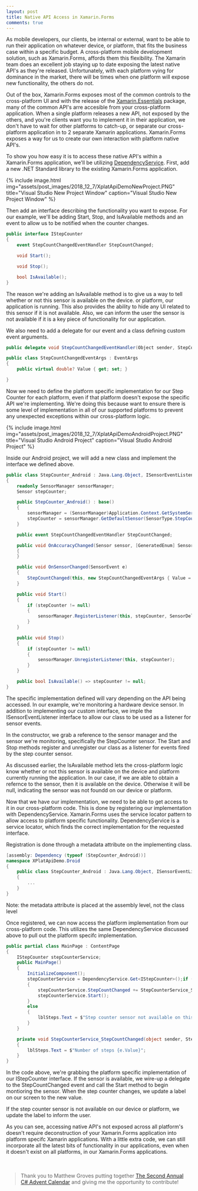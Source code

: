 ```yaml
---
layout: post
title: Native API Access in Xamarin.Forms
comments: true
---
```


As mobile developers, our clients, be internal or external, want to be able to run their application on whatever device, or platform, that fits the business case within a specific budget. A cross-platform mobile development solution, such as Xamarin.Forms, affords them this flexibility. The Xamarin team does an excellent job staying up to date exposing the latest native API's as they're released. Unfortunately, with each platform vying for dominance in the market, there will be times when one platform will expose new functionality, the others do not.

Out of the box, Xamarin.Forms exposes most of the common controls to the cross-platform UI and with the release of the [Xamarin.Essentials](https://docs.microsoft.com/en-us/xamarin/essentials/) package, many of the common API's arre accesible from your cross-platform application. When a single platform releases a new API, not exposed by the others, and you're clients want you to implement it in their application, we don't have to wait for other platforms to catch-up, or separate our cross-platform application in to 2 separate Xamarin applications. Xamarin.Forms exposes a way for us to create our own interaction with platform native API's.

To show you how easy it is to access these native API's within a Xamarin.Forms application, we'll be utilizing [DependencyService](https://docs.microsoft.com/en-us/xamarin/xamarin-forms/app-fundamentals/dependency-service/introduction). First, add a new .NET Standard library to the existing Xamarin.Forms application.

{% include image.html
            img="assets/post_images/2018_12_7/XplatApiDemoNewProject.PNG"
            title="Visual Studio New Project Window"
            caption="Visual Studio New Project Window" %}

Then add an interface describing the functionality you want to expose. For our example, we'll be adding Start, Stop, and IsAvailable methods and an event to allow us to be notified when the counter changes.

```csharp
public interface IStepCounter
{
    event StepCountChangedEventHandler StepCountChanged;

    void Start();

    void Stop();

    bool IsAvailable();
}
```

The reason we're adding an IsAvailable method is to give us a way to tell whether or not this sensor is available on the device. or platform, our application is running. This also provides the ability to hide any UI related to this sensor if it is not available. Also, we can inform the user the sensor is not available if it is a key piece of functionality for our application. 

We also need to add a delegate for our event and a class defining custom event arguments.

```csharp
public delegate void StepCountChangedEventHandler(Object sender, StepCountChangedEventArgs e);

public class StepCountChangedEventArgs : EventArgs
{
    public virtual double? Value { get; set; }

}
```

Now we need to define the platform specific implementation for our Step Counter for each platform, even if that platform doesn't expose the specific API we're implementing. We're doing this because want to ensure there is some level of implementation in all of our supported platforms to prevent any unexpected exceptions within our cross-platform logic. 

{% include image.html
            img="assets/post_images/2018_12_7/XplatApiDemoAndroidProject.PNG"
            title="Visual Studio Android Project"
            caption="Visual Studio Android Project" %}

Inside our Android project, we will add a new class and implement the interface we defined above.

```csharp
public class StepCounter_Android : Java.Lang.Object, ISensorEventListener, IStepCounter
{
    readonly SensorManager sensorManager;
    Sensor stepCounter;

    public StepCounter_Android() : base()
    {
        sensorManager = (SensorManager)Application.Context.GetSystemService(Context.SensorService);
        stepCounter = sensorManager.GetDefaultSensor(SensorType.StepCounter);
    }

    public event StepCountChangedEventHandler StepCountChanged;

    public void OnAccuracyChanged(Sensor sensor, [GeneratedEnum] SensorStatus accuracy)
    {
    }

    public void OnSensorChanged(SensorEvent e)
    {
        StepCountChanged(this, new StepCountChangedEventArgs { Value = e.Values[0] });
    }

    public void Start()
    {
        if (stepCounter != null)
        {
            sensorManager.RegisterListener(this, stepCounter, SensorDelay.Normal);
        }
    }

    public void Stop()
    {
        if (stepCounter != null)
        {
            sensorManager.UnregisterListener(this, stepCounter); 
        }
    }

    public bool IsAvailable() => stepCounter != null;        
}
```

The specific implementation defined will vary depending on the API being accessed. In our example, we're monitoring a hardware device sensor. In addition to implementing our custom interface, we imple the ISensorEventListener interface to allow our class to be used as a listener for sensor events. 

In the constructor, we grab a reference to the sensor manager and the sensor we're monitoring, specifically the StepCounter sensor. The Start and Stop methods register and unregister our class as a listener for events fired by the step counter sensor.

As discussed earlier, the IsAvailable method lets the cross-platform logic know whether or not this sensor is available on the device and platform currently running the application. In our case, if we are able to obtain a refernce to the sensor, then it is available on the device. Otherwise it will be null, indicating the sensor was not foundd on our device or platform.

Now that we have our implementation, we need to be able to get access to it in our cross-platform code. This is done by registering our implementation with DependencyService. Xamarin.Forms uses the service locator pattern to allow access to platform specific functionality. DependencyService is a service locator, which finds the correct implementation for the requested interface. 

Registration is done through a metadata attribute on the implementing class.

```csharp
[assembly: Dependency (typeof (StepCounter_Android))]
namespace XPlatApiDemo.Droid
{
    public class StepCounter_Android : Java.Lang.Object, ISensorEventListener, IStepCounter
    {
        ...
    }
}
```

Note: the metadata attribute is placed at the assembly level, not the class level

Once registered, we can now access the platform implementation from our cross-platform code. This utilizes the same DependencyService discussed above to pull out the platform specifc implementation.

```csharp
public partial class MainPage : ContentPage
{
    IStepCounter stepCounterService;
    public MainPage()
    {
        InitializeComponent();
        stepCounterService = DependencyService.Get<IStepCounter>();if (stepCounterService.IsAvailable())
        {
            stepCounterService.StepCountChanged += StepCounterService_StepCountChanged;
            stepCounterService.Start();
        }
        else
        {
            lblSteps.Text = $"Step counter sensor not available on this device";
        }
    }

    private void StepCounterService_StepCountChanged(object sender, StepCountChangedEventArgs e)
    {
        lblSteps.Text = $"Number of steps {e.Value}";
    }
}
```

In the code above, we're grabbing the platform specific implementation of our IStepCounter interface. If the sensor is available, we wire-up a delegate to the StepCountChanged event and call the Start method to begin montioring the sensor. When the step counter changes, we update a label on our screen to the new value.

If the step counter sensor is not available on our device or platform, we update the label to inform the user.

As you can see, accessing native API's not exposed across all platform's doesn't require deconstruction of your Xamarin.Forms application into platform specifc Xamarin applications. With a little extra code, we can still incorporate all the latest bits of functionality in our applications, even when it doesn't exist on all platforms, in our Xamarin.Forms applications.
<br/><br/><br/>

> Thank you to Matthew Groves putting together [The Second Annual C# Advent Calendar](https://crosscuttingconcerns.com/The-Second-Annual-C-Advent) and giving me the opportunity to contribute!

<br/>